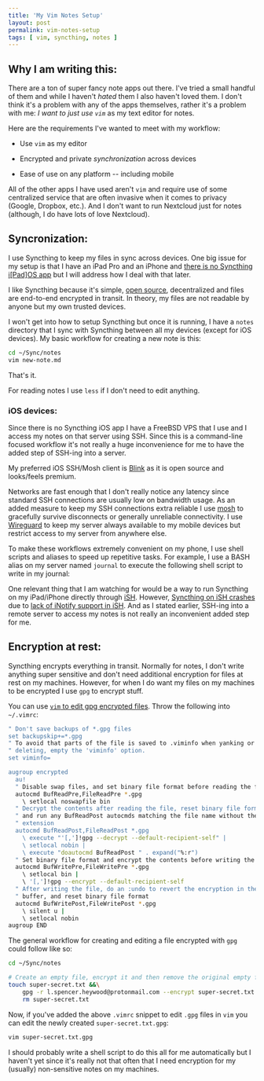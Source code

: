 ```yaml
---
title: 'My Vim Notes Setup'
layout: post
permalink: vim-notes-setup
tags: [ vim, syncthing, notes ]
---
```


## Why I am writing this:

There are a ton of super fancy note apps out there. I've tried a small handful of them and while I haven't _hated_ them I also haven't loved them. I don't think it's a problem with any of the apps themselves, rather it's a problem with me: _I want to just use `vim`_ as my text editor for notes.

Here are the requirements I've wanted to meet with my workflow:
- Use `vim` as my editor

- Encrypted and private *synchronization* across devices

- Ease of use on any platform -- including mobile

All of the other apps I have used aren't `vim` and require use of some centralized service that are often invasive when it comes to privacy (Google, Dropbox, etc.). And I don't want to run Nextcloud just for notes (although, I do have lots of love Nextcloud).


## Syncronization:

I use Syncthing to keep my files in sync across devices. One big issue for my setup is that I have an iPad Pro and an iPhone and [there is no Syncthing i[Pad]OS app](https://docs.syncthing.net/users/faq.html#why-is-there-no-ios-client) but I will address how I deal with that later.

I like Syncthing because it's simple, [open source](https://github.com/syncthing/syncthing), decentralized and files are end-to-end encrypted in transit. In theory, my files are not readable by anyone but my own trusted devices.

I won't get into how to setup Syncthing but once it is running, I have a `notes` directory that I sync with Syncthing between all my devices (except for iOS devices). My basic workflow for creating a new note is this:

```bash
cd ~/Sync/notes
vim new-note.md
```

That's it. 

For reading notes I use `less` if I don't need to edit anything.

### iOS devices:

Since there is no Syncthing iOS app I have a FreeBSD VPS that I use and I access my notes on that server using SSH. Since this is a command-line focused workflow it's not really a huge inconvenience for me to have the added step of SSH-ing into a server.

My preferred iOS SSH/Mosh client is [Blink](https://blink.sh/) as it is open source and looks/feels premium.

Networks are fast enough that I don't really notice any latency since standard SSH connections are usually low on bandwidth usage. As an added measure to keep my SSH connections extra reliable I use [mosh](https://mosh.org/) to gracefully survive disconnects or generally unreliable connectivity. I use [Wireguard](https://www.wireguard.com/) to keep my server always available to my mobile devices but restrict access to my server from anywhere else.

To make these workflows extremely convenient on my phone, I use shell scripts and aliases to speed up repetitive tasks. For example, I use a BASH alias on my server named `journal` to execute the following shell script to write in my journal:

<script src="https://gist.github.com/heywoodlh/f676f11bf32bb805f25f7243e39db6b2.js"></script>

One relevant thing that I am watching for would be a way to run Syncthing on my iPad/iPhone directly through [iSH](https://ish.app/). However, [Syncthing on iSH crashes](https://github.com/ish-app/ish/issues/755) due to [lack of iNotify support in iSH](https://github.com/ish-app/ish/issues/491). And as I stated earlier, SSH-ing into a remote server to access my notes is not really an inconvenient added step for me.

## Encryption at rest:

Syncthing encrypts everything in transit. Normally for notes, I don't write anything super sensitive and don't need additional encryption for files at rest on my machines. However, for when I do want my files on my machines to be encrypted I use `gpg` to encrypt stuff. 

You can use [`vim` to edit gpg encrypted files](https://vim.fandom.com/wiki/Edit_gpg_encrypted_files#Comments). Throw the following into `~/.vimrc`:

```bash
" Don't save backups of *.gpg files
set backupskip+=*.gpg
" To avoid that parts of the file is saved to .viminfo when yanking or
" deleting, empty the 'viminfo' option.
set viminfo=

augroup encrypted
  au!
  " Disable swap files, and set binary file format before reading the file
  autocmd BufReadPre,FileReadPre *.gpg
    \ setlocal noswapfile bin
  " Decrypt the contents after reading the file, reset binary file format
  " and run any BufReadPost autocmds matching the file name without the .gpg
  " extension
  autocmd BufReadPost,FileReadPost *.gpg
    \ execute "'[,']!gpg --decrypt --default-recipient-self" |
    \ setlocal nobin |
    \ execute "doautocmd BufReadPost " . expand("%:r")
  " Set binary file format and encrypt the contents before writing the file
  autocmd BufWritePre,FileWritePre *.gpg
    \ setlocal bin |
    \ '[,']!gpg --encrypt --default-recipient-self
  " After writing the file, do an :undo to revert the encryption in the
  " buffer, and reset binary file format
  autocmd BufWritePost,FileWritePost *.gpg
    \ silent u |
    \ setlocal nobin
augroup END
```

The general workflow for creating and editing a file encrypted with `gpg` could follow like so:

```bash
cd ~/Sync/notes

# Create an empty file, encrypt it and then remove the original empty file 
touch super-secret.txt &&\
    gpg -r l.spencer.heywood@protonmail.com --encrypt super-secret.txt &&\
    rm super-secret.txt
```

Now, if you've added the above `.vimrc` snippet to edit `.gpg` files in `vim` you can edit the newly created `super-secret.txt.gpg`:

```bash
vim super-secret.txt.gpg
```

I should probably write a shell script to do this all for me automatically but I haven't yet since it's really not that often that I need encryption for my (usually) non-sensitive notes on my machines.
